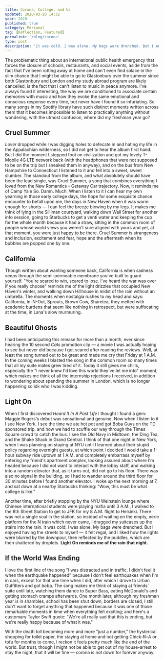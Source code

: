 ```yaml
---
title: Corona, College, and Us
updated: 2020-03-20 14:32
year: 2020
published: true
category: Personal
tag: [Reflection, Featured]
permalink: '/blog/corona'
type: post
description: 'It was cold. I was alone. My bags were drenched. But I enjoyed having the streets to myself — it felt regal, and I liked how the lights were blurred by downpour, then reflected by puddles, which are then shattered by droplets. Light On reminds me of the rain that night.'
---
```


The problematic thing about an international public health emergency that forces the closure of schools, restaurants, and social events, aside from the fact that I've been rotting away at home and can't even find solace in the slim chance that I might be able to go to Glastonbury over the summer since both Glastonbury and London and my study abroad program are likely cancelled, is the fact that I can't listen to music in peace anymore. I've always found it interesting, the way we are conditioned to associate certain memories with music and how they evoke the same emotional and conscious response every time, but never have I found it so infuriating. So many songs in my Spotify library have such distinct moments written across them that it becomes impossible to listen to practically anything without wondering, with the utmost confusion, where did my freshman year go?

## Cruel Summer

_Lover_ dropped while I was digging holes to defecate in and hating my life in the Appalachian wilderness, so I did not get to hear the album first hand. But I did the moment I stepped foot on civilization and got my lovely T-Mobile 4G LTE network back (with the headphones that were not supposed to be on the trip but I sneaked them in anyway), and on the bus from New Hampshire to Connecticut I listened to it and fell into a sweet, sweet slumber. The standout from the album, and what absolutely should have been the lead single, was Cruel Summer, a song that combines everything I loved from the New Romantics - Getaway Car trajectory. Now, it reminds me of Camp Yale So. Damn. Much. When I listen to it I can hear my own yearning in those early college days, the hope for some exquisite chance encounter to befall upon me, the days in New Haven when it was warm enough for shorts — I can feel the breeze blowing by my legs. It makes me think of lying in the Silliman courtyard, walking down Wall Street for another info session, going to Starbucks to get a venti water and keeping the cup for the whole month because it had a straw, sitting in the common room of people whose world views you weren't sure aligned with yours and yet, at that moment, you were just happy to be there. Cruel Summer is strangeness and inclusion, excitement and fear, hope and the aftermath when its bubbles are popped one by one.

## California

Though written about wanting someone back, California is when sadness seeps through the semi-permeable membrane you've built to guard yourself. "You're scared to win, scared to lose. I've heard the war was over if you really choose" reminds me of the light drizzles that occupied New Haven's winter, and walking down Hillhouse in midst of the rain without an umbrella. The moments when nostalgia rushes to my head and says: California, In-N-Out, Sprouts, Brown Cow, Sharetea, they melted with academic burdens that seem like nothing in retrospect, but were suffocating at the time, in Lana's slow murmuring.

## Beautiful Ghosts

I had been anticipating this release for more than a month, ever since hearing the 10 second _Cats_ promotion clip — a movie I was actually hoping to see but never did because I got scared after reading the reviews. Well, at least the song turned out to be great and made me cry that Friday at 1 A.M. In the coming weeks I blasted the song in the common room so many times that all my suite mates grew tired of it. Today it still gives me chills, especially the "I never knew I'd love this world they've let me into" moment, which makes me think of all the internship rejections I received, in addition to wondering about spending the summer in London, which is no longer happening so idk who I was kidding.

## Light On

When I first discovered _Heard It In A Past Life_ I thought I found a gem: Maggie Rogers's debut was sensational and genuine. Now when I listen to it I see New York. I see the time we ate hot pot and got Boba Guys on the TD sponsored trip, and how we had to scuffle our way through the Times Square crowd to catch the bus. I see the Old Navy in Midtown, the Ding Tea, and the Shake Shack in Grand Central. I think of that one night in New York, when I was planning on staying at NYU until I learned about their stupid policy regarding overnight guests, at which point I decided I would take a 1-hour subway ride uptown at 1 A.M. and completely embarrass myself by entering my friend's apartment complex, looking assured about where I'm headed because I did not want to interact with the lobby staff, and walking into a random elevator that, as it turns out, did not go to his floor. There was also no signal in the building, so I had to wander around the third floor for 30 minutes before I found another elevator. I woke up the next morning at 7, and sat down at a nearby Starbucks thinking: "Wow, this must be what college is like."

Another time, after briefly stopping by the NYU Weinstein lounge where Chinese international students were playing mafia until 3 A.M., I walked to the 8th Street Station to get to JFK for my 8 A.M. flight to Helsinki. There was not a single soul in the station, so instead of waiting on the empty, eerie platform for the N train which never came, I dragged my suitcases up the stairs into the rain. It was cold. I was alone. My bags were drenched. But I enjoyed having the streets to myself — it felt regal, and I liked how the lights were blurred by the downpour, then reflected by the puddles, which are then shattered by droplets. **Light On reminds me of the rain that night.**

## If the World Was Ending

I love the first line of the song "I was distracted and in traffic, I didn't feel it when the earthquake happened" because I don't feel earthquakes when I'm in cars, except for that one time when I did, after which I drove to Urban Outfitters and got boba. The song makes me think of staying at friends' suite until late, watching them dance to Super Bass, eating McDonald's and getting stomach cramps afterwards. One month later, although my freshman year is in shambles, school has been shut down, borders are closed, I still don't want to forget anything that happened because it was one of those remarkable moments in time when everything felt exciting; and here's a customary Taylor Swift quote: "We're all really sad that this is ending, but we're really happy because of what it was."

With the death toll becoming more and more "just a number," the hysterical shopping for toilet paper, the staying at home and not getting Chick-fil-A or tofu for months to come, I reckon it feels pretty much like the end of the world. But trust, though I might not be able to get out of my house-arrest to stay the night, that it will be fine — corona is not down for forever anyway.
